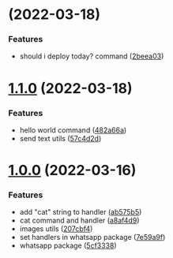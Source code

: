 # [](https://github.com-un-versed/un-versed/whatsapp-cats/compare/v1.1.0...v) (2022-03-18)


### Features

* should i deploy today? command ([2beea03](https://github.com-un-versed/un-versed/whatsapp-cats/commit/2beea03af734844162f516f15480c894eec183ca))



# [1.1.0](https://github.com-un-versed/un-versed/whatsapp-cats/compare/v1.0.0...v1.1.0) (2022-03-18)


### Features

* hello world command ([482a66a](https://github.com-un-versed/un-versed/whatsapp-cats/commit/482a66a59a8998ca3b2d3be55855727e65ed8feb))
* send text utils ([57c4d2d](https://github.com-un-versed/un-versed/whatsapp-cats/commit/57c4d2d7ef588ac8491628cf236ca4553006de29))



# [1.0.0](https://github.com-un-versed/un-versed/whatsapp-cats/compare/5cf333881db3ace6e7b537afb4419a124609e3ee...v1.0.0) (2022-03-16)


### Features

* add "cat" string to handler ([ab575b5](https://github.com-un-versed/un-versed/whatsapp-cats/commit/ab575b5595a517c49899934c736762adacbf2b1c))
* cat command and handler ([a8af4d9](https://github.com-un-versed/un-versed/whatsapp-cats/commit/a8af4d98608df83e9fe00b4f26fff96dbfdfd7f5))
* images utils ([207cbf4](https://github.com-un-versed/un-versed/whatsapp-cats/commit/207cbf40026331474faba95c50a9611f09388002))
* set handlers in whatsapp package ([7e59a9f](https://github.com-un-versed/un-versed/whatsapp-cats/commit/7e59a9fa20a15db6e7b8491253ae8bd5090343ef))
* whatsapp package ([5cf3338](https://github.com-un-versed/un-versed/whatsapp-cats/commit/5cf333881db3ace6e7b537afb4419a124609e3ee))




